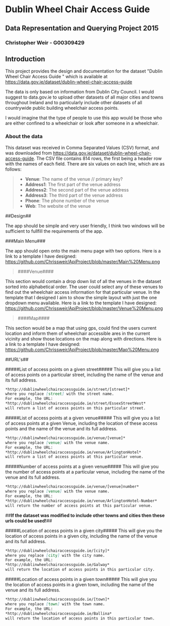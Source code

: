 # Dublin Wheel Chair Access Guide

## Data Representation and Querying Project 2015

### Christopher Weir - G00309429

## Introduction
This project provides the design and documentation for the dataset "Dublin Wheel Chair Access Guide
" which is available at https://data.gov.ie/dataset/dublin-wheel-chair-access-guide

The data is only based on information from Dublin City Council. I would suggest to data.gov.ie to upload other datasets of all major cities and towns throughout Ireland and to particularly include other datasets of all countrywide public building wheelchair access points.

I would imagine that the type of people to use this app would be those who are either confined to a wheelchair or look after someone in a wheelchair.

### About the data

This dataset was received in Comma Separated Values (CSV) format, and was downloaded from https://data.gov.ie/dataset/dublin-wheel-chair-access-guide.
The CSV file contains 814 rows, the first being a header row with the names of each field.
There are six values on each line, which are as follows:

> * **Venue**: The name of the venue // primary key?
> * **Address1**: The first part of the venue address
> * **Address2**: The second part of the venue address
> * **Address3**: The third part of the venue address
> * **Phone**: The phone number of the venue
> * **Web**: The website of the venue

##Design##

The app should be simple and very user friendly, I think two windows will be sufficient to fullfill the requirements of the app.

###Main Menu###

The app should open onto the main menu page with two options. Here is a link to a template I have designed: https://github.com/Chrissweir/ApiProject/blob/master/Main%20Menu.png

> ####Venue####

This section would contain a drop down list of all the venues in the dataset sorted into alphabetical order. The user could select any of these venues to find out the wheelchair access information for that particular venue. In the template that I designed I aim to show the simple layout with just the one dropdown menu available. Here is a link to the template I have designed: https://github.com/Chrissweir/ApiProject/blob/master/Venue%20Menu.png

> ####Map####

This section would be a map that using gps, could find the users current location and inform them of wheelchair accessible ares in the current vicinity and show those locations on the map along with directions. Here is a link to a template I have designed: https://github.com/Chrissweir/ApiProject/blob/master/Map%20Menu.png

##URL's##

#####List of access points on a given street#####
This will give you a list of access points on a particular street, including the name of the venue and its full address.
```markdown
*http://dublinwheelchairaccessguide.ie/street/[street]*
where you replace [street] with the street name.
For example, the URL:
*http://dublinwheelchairaccessguide.ie/street/EssexStreetWest*
will return a list of access points on this particular street.
```

#####List of access points at a given venue#####
This will give you a list of access points at a given Venue, including the location of these access points and the name of the venue and its full address.
```markdown
*http://dublinwheelchairaccessguide.ie/venue/[venue]*
where you replace [venue] with the venue name.
For example, the URL:
*http://dublinwheelchairaccessguide.ie/venue/ArlingtonHotel*
will return a list of access points at this particular venue.
```

#####Number of access points at a given venue#####
This will give you the number of access points at a particular venue, including the name of the venue and its full address.
```markdown
*http://dublinwheelchairaccessguide.ie/venue/[venue]number*
where you replace [venue] with the venue name.
For example, the URL:
*http://dublinwheelchairaccessguide.ie/venue/ArlingtonHotel-Number*
will return the number of access points at this particular venue.
```

##**If the dataset was modified to include other towns and cities then these urls could be used!**##

#####Location of access points in a given city#####
This will give you the location of access points in a given city, including the name of the venue and its full address.
```markdown
*http://dublinwheelchairaccessguide.ie/[city]*
where you replace [city] with the city name.
For example, the URL:
*http://dublinwheelchairaccessguide.ie/Galway*
will return the location of access points in this particular city.
```

#####Location of access points in a given town#####
This will give you the location of access points in a given town, including the name of the venue and its full address.
```markdown
*http://dublinwheelchairaccessguide.ie/[town]*
where you replace [town] with the town name.
For example, the URL:
*http://dublinwheelchairaccessguide.ie/Ballina*
will return the location of access points in this particular town.
```
